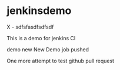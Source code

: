 # jenkinsdemo
X - sdfsfasdfsdfsdf

This is a demo for jenkins CI

demo new
New
Demo
job
pushed

One more attempt to test github pull request
